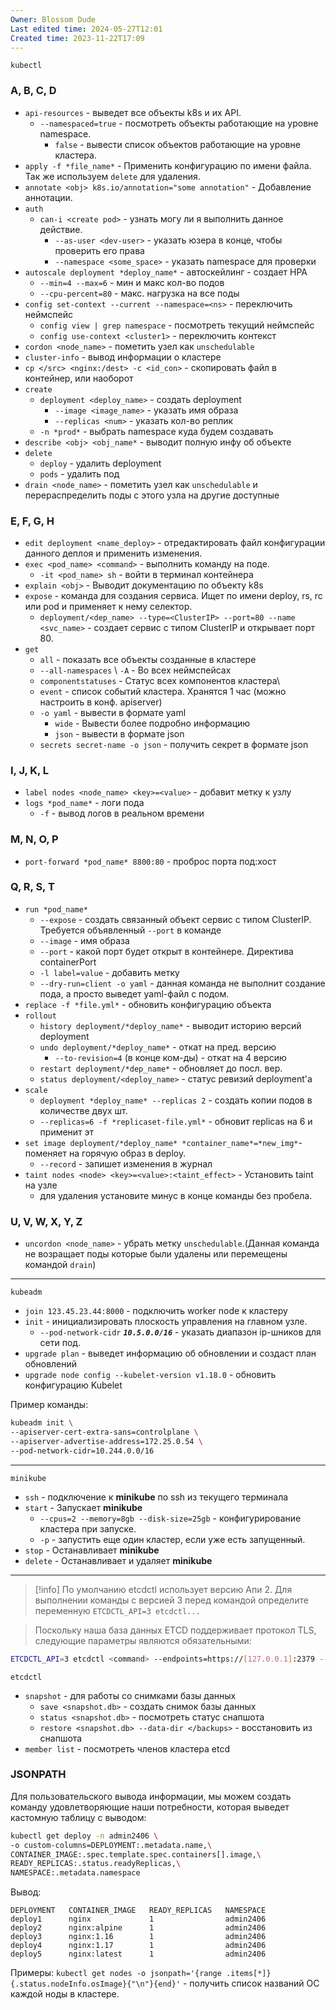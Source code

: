 ```yaml
---
Owner: Blossom Dude
Last edited time: 2024-05-27T12:01
Created time: 2023-11-22T17:09
---
```

`kubectl` 
### A, B, C, D

- `api-resources` - выведет все объекты k8s и их API.
	- `--namespaced=true` - посмотреть объекты работающие на уровне namespace.
		- `false` - вывести список объектов работающие на уровне кластера.
- `apply -f *file_name*` - Применить конфигурацию по имени файла. Так же используем `delete` для удаления.
- `annotate <obj> k8s.io/annotation="some annotation"` - Добавление аннотации.
- `auth`
	- `can-i <create pod>` - узнать могу ли я выполнить данное действие. 
		- `--as-user <dev-user>` - указать юзера в конце, чтобы проверить его права
		- `--namespace <some_space>` - указать namespace для проверки 
- `autoscale deployment *deploy_name*` - автоскейлинг - создает HPA
    - `--min=4 --max=6` - мин и макс кол-во подов
    - `--cpu-percent=80` - макс. нагрузка на все поды
- `config set-context --current --namespace=<ns>` -  переключить неймспейс
	- `config view | grep namespace` - посмотреть текущий неймспейс
	- `config use-context <cluster1>` - переключить контекст
- `cordon <node_name>` - пометить узел как `unschedulable`
- `cluster-info` - вывод информации о кластере
- `cp </src> <nginx:/dest> -с <id_con>` - cкопировать файл в контейнер, или наоборот
- `create`
    - `deployment <deploy_name>` - создать deployment
        - `--image <image_name>` - указать имя образа
        - `--replicas <num>` - указать кол-во реплик
    - `-n *prod*` - выбрать namespace куда будем создавать
- `describe <obj> <obj_name*` - выводит полную инфу об объекте
- `delete`
    - `deploy` - удалить deployment
    - `pods` - удалить под
- `drain <node_name>` - пометить узел как `unschedulable` и перераспределить поды с этого узла на другие доступные

### E, F, G, H

- `edit deployment <name_deploy>` - отредактировать файл конфигурации данного деплоя и применить изменения.
- `exec <pod_name> <command>` - выполнить команду на поде.
    - `-it <pod_name> sh` - войти в терминал контейнера
- `explain <obj>` - Выводит документацию по объекту k8s
- `expose` - команда для создания сервиса. Ищет по имени deploy, rs, rc или pod и применяет к нему селектор.
	- `deployment/<dep_name> --type=<ClusterIP> --port=80 --name <svc_name>` - создает сервис с типом ClusterIP и открывает порт 80.
- `get`
    - `all` - показать все объекты созданные в кластере
    - `--all-namespaces` \ `-A` - Во всех неймспейсах
    - `componentstatuses` - Статус всех компонентов кластера\
	- `event` - список событий кластера. Хранятся 1 час (можно настроить в конф. apiserver)
    - `-o yaml` - вывести в формате yaml  
	    - `wide` - Вывести более подробно информацию
	    - `json` - вывести в формате json
    - `secrets secret-name -o json` - получить секрет в формате json

### I, J, K, L

- `label nodes <node_name> <key>=<value>` - добавит метку к узлу
- `logs *pod_name*` - логи пода
	- `-f` - вывод логов в реальном времени

### M, N, O, P

- `port-forward *pod_name* 8800:80` - проброс порта под:хост

### Q, R, S, T

- `run *pod_name*`
	- `--expose` - создать связанный объект сервис с типом ClusterIP. Требуется объявленный `--port` в команде
    - `--image` - имя образа
    - `--port` - какой порт будет открыт в контейнере. Директива containerPort
    - `-l label=value` - добавить метку
    - `--dry-run=client -o yaml` - данная команда не выполнит создание пода, а просто выведет yaml-файл  с подом. 
- `replace -f *file.yml*` - обновить конфигурацию объекта
- `rollout`
    - `history deployment/*deploy_name*` - выводит историю версий deployment
    - `undo deployment/*deploy_name*` - откат на пред. версию
        - `--to-revision=4` (в конце ком-ды) - откат на 4 версию
    - `restart deployment/*dep_name*` - обновляет до посл. вер.
    - `status deployment/<deploy_name>` - статус ревизий deployment'а
- `scale`
    - `deployment *deploy_name* --replicas 2` - создать копии подов в количестве двух шт.
    - `--replicas=6 -f *replicaset-file.yml*` - обновит replicas на 6 и применит эт
- `set image deployment/*deploy_name* *container_name*=*new_img*`-  
    поменяет на горячую образ в deploy.  
    - `--record` - запишет изменения в журнал
- `taint nodes <node> <key>=<value>:<taint_effect>` - Установить taint на узле
	- для удаления установите минус в конце команды без пробела.
### U, V, W, X, Y, Z
- `uncordon <node_name>` - убрать метку `unschedulable`.(Данная команда не возращает поды которые были удалены или перемещены командой `drain`)
  
---

`kubeadm`

- `join 123.45.23.44:8000` - подключить worker node к кластеру
- `init` - инициализировать плоскость управления на главном узле.
    - `--pod-network-cidr` **_`10.5.0.0/16`_** - указать диапазон ip-шников для сети под.
- `upgrade plan` - выведет информацию об обновлении и создаст план обновлений
- `upgrade node config --kubelet-version v1.18.0` - обновить конфигурацию Kubelet

Пример команды:
 ``` bash
kubeadm init \
--apiserver-cert-extra-sans=controlplane \
--apiserver-advertise-address=172.25.0.54 \
--pod-network-cidr=10.244.0.0/16
 ```
---
`minikube`
- `ssh` - подключение к **minikube** по ssh из текущего терминала
- `start` - Запускает **minikube**
    - `--cpus=2 --memory=8gb --disk-size=25gb` - конфигурирование кластера при запуске.
    - `-p` - запустить еще один кластер, если уже есть запущенный.
- `stop` - Останавливает **minikube**
- `delete` - Останавливает и удаляет **minikube**
---
>[!info]
>По умолчанию etcdctl использует версию Апи 2. Для выполнении команды с версией 3 перед командой определите переменную `ETCDCTL_API=3 etcdctl...`

>Поскольку наша база данных ETCD поддерживает протокол TLS, следующие параметры являются обязательными:
``` bash
ETCDCTL_API=3 etcdctl <command> --endpoints=https://[127.0.0.1]:2379 --cacert="/etc/kubernetes/pki/etcd/ca.crt" --cert="/etc/kubernetes/pki/etcd/server.crt" --key="/etc/kubernetes/pki/etcd/server.key"
```

`etcdctl` 
- `snapshot` - для работы со снимками базы данных
	- `save <snapshot.db>` - создать снимок базы данных
	- `status <snapshot.db>` - посмотреть статус снапшота
	- `restore <snapshot.db> --data-dir </backups>` - восстановить из снапшота
- `member list` - посмотреть членов кластера etcd


### JSONPATH

Для пользовательского вывода информации, мы можем создать команду удовлетворяющие наши потребности, которая выведет кастомную таблицу с выводом:
```bash
kubectl get deploy -n admin2406 \
-o custom-columns=DEPLOYMENT:.metadata.name,\
CONTAINER_IMAGE:.spec.template.spec.containers[].image,\
READY_REPLICAS:.status.readyReplicas,\
NAMESPACE:.metadata.namespace
```
Вывод:
```
DEPLOYMENT   CONTAINER_IMAGE   READY_REPLICAS   NAMESPACE
deploy1      nginx             1                admin2406
deploy2      nginx:alpine      1                admin2406
deploy3      nginx:1.16        1                admin2406
deploy4      nginx:1.17        1                admin2406
deploy5      nginx:latest      1                admin2406
```

Примеры:
`kubectl get nodes -o jsonpath='{range .items[*]}{.status.nodeInfo.osImage}{"\n"}{end}'` - получить список названий ОС каждой ноды в кластере.
